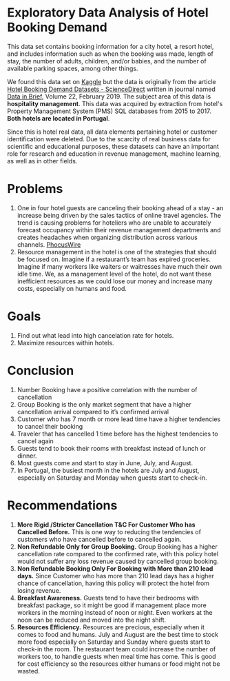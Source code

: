 # Exploratory Data Analysis of Hotel Booking Demand
This data set contains booking information for a city hotel, a resort hotel, and includes information such as when the booking was made, length of stay, the number of adults, children, and/or babies, and the number of available parking spaces, among other things.

We found this data set on [Kaggle](https://www.kaggle.com/jessemostipak/hotel-booking-demand) but the data is originally from the article [Hotel Booking Demand Datasets - ScienceDirect](https://www.sciencedirect.com/science/article/pii/S2352340918315191) written in journal named [Data in Brief](https://www.sciencedirect.com/journal/data-in-brief), Volume 22, February 2019. 
The subject area of this data is **hospitality management**. This data was acquired by extraction from hotel's Property Management System (PMS) SQL databases from 2015 to 2017. **Both hotels are located in Portugal**.

Since this is hotel real data, all data elements pertaining hotel or customer identification were deleted. Due to the scarcity of real business data for scientific and educational purposes, these datasets can have an important role for research and education in revenue management, machine learning, as well as in other fields.

# Problems
1. One in four hotel guests are canceling their booking ahead of a stay - an increase being driven by the sales tactics of online travel agencies.
The trend is causing problems for hoteliers who are unable to accurately forecast occupancy within their revenue management departments and creates headaches when organizing distribution across various channels. [PhocusWire](https://www.phocuswire.com/Hotel-distribution-market-share-distribution-analysis#:~:text=The%20average%20cancelation%20rate%20in,of%206.4%25%20over%20four%20years)
2. Resource management in the hotel is one of the strategies that should be focused on. Imagine if a restaurant’s team has expired groceries. Imagine if many workers like waiters or waitresses have much their own idle time. 
We, as a management level of the hotel, do not want these inefficient resources as we could lose our money and increase many costs, especially on humans and food.

# Goals
1. Find out what lead into high cancelation rate for hotels.
2. Maximize resources within hotels.

# Conclusion
1. Number Booking have a positive correlation with the number of cancellation
2. Group Booking is the only market segment that have a higher cancellation  arrival  compared to it’s confirmed arrival
3. Customer who has 7 month or more lead time have a higher tendencies to cancel their booking
4. Traveler that has cancelled 1 time before has the highest tendencies to cancel again
5. Guests tend to book their rooms with breakfast instead of lunch or dinner.
6. Most guests come and start to stay in June, July, and August.
7. In Portugal, the busiest month in the hotels are July and August, especially on Saturday and Monday when guests start to check-in.

# Recommendations
1. **More Rigid /Stricter  Cancellation T&C  For Customer Who has Cancelled Before.** This is  one way to  reducing the tendencies of customers who have cancelled before to cancelled again.
2. **Non Refundable Only for Group Booking.** Group Booking has a higher cancellation rate compared to the confirmed rate,  with this policy hotel would not suffer  any loss revenue caused by cancelled group booking.
3. **Non Refundable Booking Only For Booking with More than 210 lead days.** Since Customer who has more than 210  lead days has a higher chance of cancellation, having this policy will protect the hotel from losing revenue.
4. **Breakfast Awareness.** Guests tend to have their bedrooms with breakfast package, so it might be good if management place more workers in the morning instead of noon or night. Even workers at the noon can be reduced and moved into the night shift. 
5. **Resources Efficiency.** Resources are precious, especially when it comes to food and humans. July and August are the best time to stock more food especially on Saturday and Sunday where guests start to check-in the room. The restaurant team could increase the number of workers too, to handle guests when meal time has come. This is good for cost efficiency so the resources either humans or food might not be wasted.
